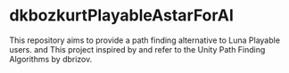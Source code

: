 # dkbozkurtPlayableAstarForAI
This repository aims to provide a path finding alternative to Luna Playable users. and This project inspired by and refer to the Unity Path Finding Algorithms by dbrizov.
